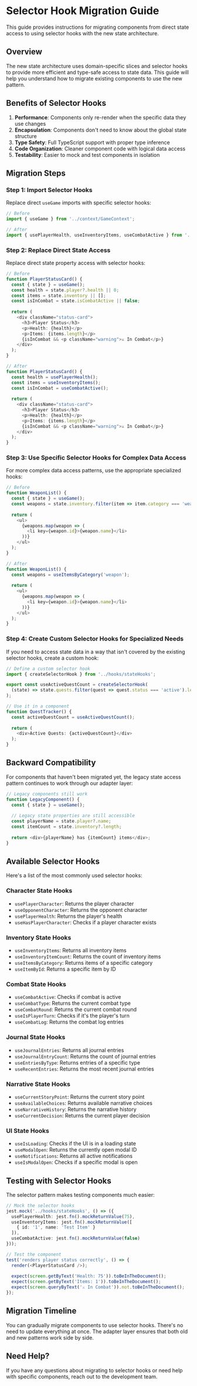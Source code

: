 # Selector Hook Migration Guide

This guide provides instructions for migrating components from direct state access to using selector hooks with the new state architecture.

## Overview

The new state architecture uses domain-specific slices and selector hooks to provide more efficient and type-safe access to state data. This guide will help you understand how to migrate existing components to use the new pattern.

## Benefits of Selector Hooks

1. **Performance**: Components only re-render when the specific data they use changes
2. **Encapsulation**: Components don't need to know about the global state structure
3. **Type Safety**: Full TypeScript support with proper type inference
4. **Code Organization**: Cleaner component code with logical data access
5. **Testability**: Easier to mock and test components in isolation

## Migration Steps

### Step 1: Import Selector Hooks

Replace direct `useGame` imports with specific selector hooks:

```typescript
// Before
import { useGame } from '../context/GameContext';

// After
import { usePlayerHealth, useInventoryItems, useCombatActive } from '../hooks/stateHooks';
```

### Step 2: Replace Direct State Access

Replace direct state property access with selector hooks:

```typescript
// Before
function PlayerStatusCard() {
  const { state } = useGame();
  const health = state.player?.health || 0;
  const items = state.inventory || [];
  const isInCombat = state.isCombatActive || false;
  
  return (
    <div className="status-card">
      <h3>Player Status</h3>
      <p>Health: {health}</p>
      <p>Items: {items.length}</p>
      {isInCombat && <p className="warning">⚔️ In Combat</p>}
    </div>
  );
}

// After
function PlayerStatusCard() {
  const health = usePlayerHealth();
  const items = useInventoryItems();
  const isInCombat = useCombatActive();
  
  return (
    <div className="status-card">
      <h3>Player Status</h3>
      <p>Health: {health}</p>
      <p>Items: {items.length}</p>
      {isInCombat && <p className="warning">⚔️ In Combat</p>}
    </div>
  );
}
```

### Step 3: Use Specific Selector Hooks for Complex Data Access

For more complex data access patterns, use the appropriate specialized hooks:

```typescript
// Before
function WeaponList() {
  const { state } = useGame();
  const weapons = state.inventory.filter(item => item.category === 'weapon');
  
  return (
    <ul>
      {weapons.map(weapon => (
        <li key={weapon.id}>{weapon.name}</li>
      ))}
    </ul>
  );
}

// After
function WeaponList() {
  const weapons = useItemsByCategory('weapon');
  
  return (
    <ul>
      {weapons.map(weapon => (
        <li key={weapon.id}>{weapon.name}</li>
      ))}
    </ul>
  );
}
```

### Step 4: Create Custom Selector Hooks for Specialized Needs

If you need to access state data in a way that isn't covered by the existing selector hooks, create a custom hook:

```typescript
// Define a custom selector hook
import { createSelectorHook } from '../hooks/stateHooks';

export const useActiveQuestCount = createSelectorHook(
  (state) => state.quests.filter(quest => quest.status === 'active').length
);

// Use it in a component
function QuestTracker() {
  const activeQuestCount = useActiveQuestCount();
  
  return (
    <div>Active Quests: {activeQuestCount}</div>
  );
}
```

## Backward Compatibility

For components that haven't been migrated yet, the legacy state access pattern continues to work through our adapter layer:

```typescript
// Legacy components still work
function LegacyComponent() {
  const { state } = useGame();
  
  // Legacy state properties are still accessible
  const playerName = state.player?.name;
  const itemCount = state.inventory?.length;
  
  return <div>{playerName} has {itemCount} items</div>;
}
```

## Available Selector Hooks

Here's a list of the most commonly used selector hooks:

### Character State Hooks
- `usePlayerCharacter`: Returns the player character
- `useOpponentCharacter`: Returns the opponent character
- `usePlayerHealth`: Returns the player's health
- `useHasPlayerCharacter`: Checks if a player character exists

### Inventory State Hooks
- `useInventoryItems`: Returns all inventory items
- `useInventoryItemCount`: Returns the count of inventory items
- `useItemsByCategory`: Returns items of a specific category
- `useItemById`: Returns a specific item by ID

### Combat State Hooks
- `useCombatActive`: Checks if combat is active
- `useCombatType`: Returns the current combat type
- `useCombatRound`: Returns the current combat round
- `useIsPlayerTurn`: Checks if it's the player's turn
- `useCombatLog`: Returns the combat log entries

### Journal State Hooks
- `useJournalEntries`: Returns all journal entries
- `useJournalEntryCount`: Returns the count of journal entries
- `useEntriesByType`: Returns entries of a specific type
- `useRecentEntries`: Returns the most recent journal entries

### Narrative State Hooks
- `useCurrentStoryPoint`: Returns the current story point
- `useAvailableChoices`: Returns available narrative choices
- `useNarrativeHistory`: Returns the narrative history
- `useCurrentDecision`: Returns the current player decision

### UI State Hooks
- `useIsLoading`: Checks if the UI is in a loading state
- `useModalOpen`: Returns the currently open modal ID
- `useNotifications`: Returns all active notifications
- `useIsModalOpen`: Checks if a specific modal is open

## Testing with Selector Hooks

The selector pattern makes testing components much easier:

```typescript
// Mock the selector hooks
jest.mock('../hooks/stateHooks', () => ({
  usePlayerHealth: jest.fn().mockReturnValue(75),
  useInventoryItems: jest.fn().mockReturnValue([
    { id: '1', name: 'Test Item' }
  ]),
  useCombatActive: jest.fn().mockReturnValue(false)
}));

// Test the component
test('renders player status correctly', () => {
  render(<PlayerStatusCard />);
  
  expect(screen.getByText('Health: 75')).toBeInTheDocument();
  expect(screen.getByText('Items: 1')).toBeInTheDocument();
  expect(screen.queryByText('⚔️ In Combat')).not.toBeInTheDocument();
});
```

## Migration Timeline

You can gradually migrate components to use selector hooks. There's no need to update everything at once. The adapter layer ensures that both old and new patterns work side by side.

## Need Help?

If you have any questions about migrating to selector hooks or need help with specific components, reach out to the development team.
